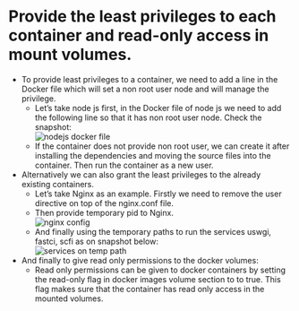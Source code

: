 # Provide the least privileges to each container and read-only access in mount volumes.

- To provide least privileges to a container, we need to add a line in the Docker file which will set a non root user node and will manage the privilege.
  - Let’s take node js first, in the Docker file of node js we need to add the following line so that it has non root user node. Check the snapshot:<br/>
  ![nodejs docker file]()
  - If the container does not provide non root user, we can create it after installing the dependencies and moving the source files into the container. Then run the container as a new user.
- Alternatively we can also grant the least privileges to the already existing containers.
  -  Let’s take Nginx as an example. Firstly we need to remove the user directive on top of the nginx.conf file.
  - Then provide temporary pid to Nginx.<br/>
  ![nginx config]()
  - And finally using the temporary paths to run the services uswgi, fastci, scfi as on snapshot below:<br/>
  ![services on temp path]()
- And finally to give read only permissions to the docker volumes:
  -  Read only permissions can be given to docker containers by setting the read-only flag in docker images volume section to to true. This flag makes sure that the container has read only access in the mounted volumes.